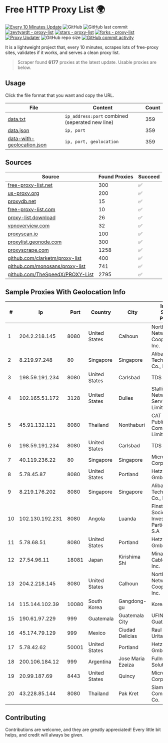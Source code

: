 
# Free HTTP Proxy List 🌍

[![Every 10 Minutes Update](https://github.com/mertguvencli/http-proxy-list/actions/workflows/main.yml/badge.svg?branch=main)](https://github.com/mertguvencli/http-proxy-list/actions/workflows/main.yml)
![GitHub](https://img.shields.io/github/license/mertguvencli/http-proxy-list)
![GitHub last commit](https://img.shields.io/github/last-commit/mertguvencli/http-proxy-list)
[![zevtyardt - proxy-list](https://img.shields.io/static/v1?label=zevtyardt&message=proxy-list&color=blue&logo=github)](https://github.com/zevtyardt/proxy-list "Go to GitHub repo")
[![stars - proxy-list](https://img.shields.io/github/stars/zevtyardt/proxy-list?style=social)](https://github.com/zevtyardt/proxy-list)
[![forks - proxy-list](https://img.shields.io/github/forks/zevtyardt/proxy-list?style=social)](https://github.com/zevtyardt/proxy-list)
[![Proxy Updater](https://github.com/zevtyardt/proxy-list/workflows/Proxy%20Updater/badge.svg)](https://github.com/zevtyardt/proxy-list/actions?query=workflow:"Proxy+Updater")
![GitHub repo size](https://img.shields.io/github/repo-size/zevtyardt/proxy-list)
[![GitHub commit activity](https://img.shields.io/github/commit-activity/m/zevtyardt/proxy-list?logo=commits)](https://github.com/zevtyardt/proxy-list/commits/main)

It is a lightweight project that, every 10 minutes, scrapes lots of free-proxy sites, validates if it works, and serves a clean proxy list.

> Scraper found **6177** proxies at the latest update. Usable proxies are below.

## Usage

Click the file format that you want and copy the URL.

|File|Content|Count|
|----|-------|-----|
|[data.txt](https://raw.githubusercontent.com/mertguvencli/http-proxy-list/main/proxy-list/data.txt)|`ip_address:port` combined (seperated new line)|359|
|[data.json](https://raw.githubusercontent.com/mertguvencli/http-proxy-list/main/proxy-list/data.json)|`ip, port`|359|
|[data-with-geolocation.json](https://raw.githubusercontent.com/mertguvencli/http-proxy-list/main/proxy-list/data-with-geolocation.json)|`ip, port, geolocation`|359|

## Sources

|Source|Found Proxies|Succeed|
|------|-------------|-------|
|[free-proxy-list.net](https://free-proxy-list.net)|300|✅|
|[us-proxy.org](https://www.us-proxy.org)|200|✅|
|[proxydb.net](http://proxydb.net)|15|✅|
|[free-proxy-list.com](https://free-proxy-list.com/?page=&port=&type%5B%5D=http&type%5B%5D=https&up_time=0&search=Search)|10|✅|
|[proxy-list.download](https://www.proxy-list.download/HTTP)|26|✅|
|[vpnoverview.com](https://vpnoverview.com/privacy/anonymous-browsing/free-proxy-servers)|32|✅|
|[proxyscan.io](https://www.proxyscan.io)|100|✅|
|[proxylist.geonode.com](https://proxylist.geonode.com/api/proxy-list?limit=300&page=1&sort_by=lastChecked&sort_type=desc&protocols=http,https)|300|✅|
|[proxyscrape.com](https://api.proxyscrape.com/v2/?request=displayproxies&protocol=http&timeout=10000&country=all&ssl=all&anonymity=all)|1258|✅|
|[github.com/clarketm/proxy-list](https://raw.githubusercontent.com/clarketm/proxy-list/master/proxy-list-raw.txt)|400|✅|
|[github.com/monosans/proxy-list](https://raw.githubusercontent.com/monosans/proxy-list/main/proxies/http.txt)|741|✅|
|[github.com/TheSpeedX/PROXY-List](https://raw.githubusercontent.com/TheSpeedX/PROXY-List/master/http.txt)|2795|✅|


## Sample Proxies With Geolocation Info

|#|Ip|Port|Country|City|Internet Service Provider|
|-|--|----|-------|----|-------------------------|
|1|204.2.218.145|8080|United States|Calhoun|North Georgia Network Cooperative, Inc.|
|2|8.219.97.248|80|Singapore|Singapore|Alibaba (US) Technology Co., Ltd.|
|3|198.59.191.234|8080|United States|Carlsbad|TDS TELECOM|
|4|102.165.51.172|3128|United States|Dulles|Stallion Network Services Limited|
|5|45.91.132.121|8080|Thailand|Nonthaburi|CAT Telecom Public Company Limited|
|6|198.59.191.234|8080|United States|Carlsbad|TDS TELECOM|
|7|40.119.236.22|80|Singapore|Singapore|Microsoft Corporation|
|8|5.78.45.87|8080|United States|Portland|Hetzner Online GmbH|
|9|8.219.176.202|8080|Singapore|Singapore|Alibaba (US) Technology Co., Ltd.|
|10|102.130.192.231|8080|Angola|Luanda|Finstar - Sociedade de Investimento e Participacoes S.A|
|11|5.78.68.51|8080|United States|Portland|Hetzner Online GmbH|
|12|27.54.96.11|18081|Japan|Kirishima Shi|Minamikyusyu CableTV Net Inc.|
|13|204.2.218.145|8080|United States|Calhoun|North Georgia Network Cooperative, Inc.|
|14|115.144.102.39|10080|South Korea|Gangdong-gu|Korea Telecom|
|15|190.61.97.229|999|Guatemala|Guatemala City|UFINET Guatemala S. A|
|16|45.174.79.129|999|Mexico|Ciudad Delicias|Raul Duarte Urita|
|17|5.78.42.62|50001|United States|Portland|Hetzner Online GmbH|
|18|200.106.184.12|999|Argentina|Jose Maria Ezeiza|Fullnet Solutions S.A.S.|
|19|20.99.187.69|8443|United States|Quincy|Microsoft Corporation|
|20|43.228.85.144|8080|Thailand|Pak Kret|Siamdata Communication Co.|



## Contributing

Contributions are welcome, and they are greatly appreciated! Every
little bit helps, and credit will always be given.

